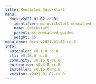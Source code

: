 ```yaml
---
title: Memcached Quickstart
menu:
  docs_v2021.01.02-rc.0:
    identifier: mc-quickstart-memcached
    name: Quickstart
    parent: mc-memcached-guides
    weight: 15
menu_name: docs_v2021.01.02-rc.0
info:
  autocaler: v0.1.0-rc.0
  cli: v0.16.0-rc.0
  community: v0.16.0-rc.0
  enterprise: v0.3.0-rc.0
  installer: v0.16.0-rc.0
  version: v2021.01.02-rc.0
---
```


